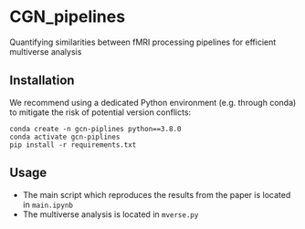 # CGN_pipelines

Quantifying similarities between fMRI processing pipelines for efficient multiverse analysis

## Installation

We recommend using a dedicated Python environment (e.g. through conda) to mitigate the risk of potential version conflicts:
```
conda create -n gcn-piplines python==3.8.0
conda activate gcn-piplines
pip install -r requirements.txt
```

## Usage

- The main script which reproduces the results from the paper is located in `main.ipynb`
- The multiverse analysis is located in `mverse.py`